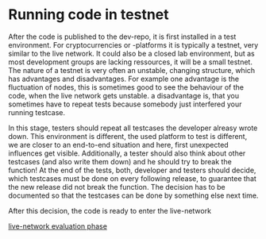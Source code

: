 # Running code in testnet

After the code is published to the dev-repo, it is first installed in a test environment.
For cryptocurrencies or -platforms it is typically a testnet, very similar to the live network. It could also be a closed lab environment, but as most development groups are lacking ressources, it will be a small testnet.
The nature of a testnet is very often an unstable, changing structure, which has advantages and disadvantages. For example one advantage is the fluctuation of nodes, this is sometimes good to see the behaviour of the code, when the live network gets unstable. a disadvantage is, that you sometimes have to repeat tests because somebody just interfered your running testcase.

In this stage, testers should repeat all testcases the developer alreasy wrote down. This environment is different, the used platform to test is different, we are closer to an end-to-end situation and here, first unexpected influences get visible.
Additionally, a tester should also think about other testcases (and also write them down) and he should try to break the function!
At the end of the tests, both, developer and testers should decide, which testcases must be done on every following release, to guarantee that the new release did not break the function.
The decision has to be documented so that the testcases can be done by something else next time.

After this decision, the code is ready to enter the live-network

[live-network evaluation phase](livenet-eval.md)